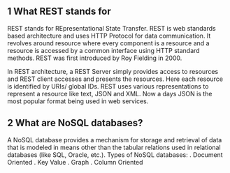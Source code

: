 ## 1 What REST stands for
REST stands for REpresentational State Transfer. REST is web standards based architecture and uses HTTP Protocol for data communication. It revolves around resource where every component is a resource and a resource is accessed by a common interface using HTTP standard methods. REST was first introduced by Roy Fielding in 2000.

In REST architecture, a REST Server simply provides access to resources and REST client accesses and presents the resources. Here each resource is identified by URIs/ global IDs. REST uses various representations to represent a resource like text, JSON and XML. Now a days JSON is the most popular format being used in web services.

## 2 What are NoSQL databases?
A NoSQL database provides a mechanism for storage and retrieval of data that is modeled in means other than the tabular relations used in relational databases (like SQL, Oracle, etc.).
Types of NoSQL databases:
. Document Oriented 
. Key Value 
. Graph
. Column Oriented

